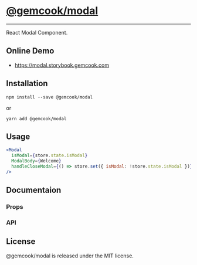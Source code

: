 # [@gemcook/modal](https://modal.storybook.gemcook.com)

---

React Modal Component.

## Online Demo

* https://modal.storybook.gemcook.com

## Installation

```shell
npm install --save @gemcook/modal
```

or

```shell
yarn add @gemcook/modal
```

## Usage

```jsx
<Modal
  isModal={store.state.isModal}
  ModalBody={Welcome}
  handleCloseModal={() => store.set({ isModal: !store.state.isModal })}
/>
```

## Documentaion

### Props

### API

## License

@gemcook/modal is released under the MIT license.
